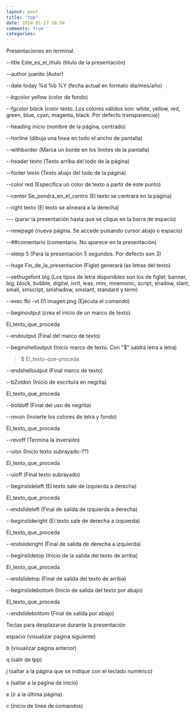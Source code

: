 ```yaml
---
layout: post
title: "tpp"
date: 2014-01-27 18:54
comments: true
categories: 
---
```

Presentaciones en terminal.

--title Este_es_el_titulo   (titulo de la presentación) 

--author juanito            (Autor) 

--date today  %d %b %Y      (fecha actual en formato dia/mes/año) 

--bgcolor yellow           (color de fondo) 

--fgcolor black            (color texto. Los colores válidos son: white, yellow, red, green, blue, cyan, magenta, black. Por defecto transparencia)) 

--heading inicio           (nombre de la página, centrado) 

--horline                  (dibuja una linea en todo el ancho de pantalla) 

--withborder               (Marca un borde en los limites de la pantalla) 

--header texto             (Texto arriba del todo de la página) 

--footer texto             (Texto abajo del todo de la página) 

--color red 		   (Especifica un color de texto a partir de este punto) 

--center Se_pondra_en_el_centro   (El texto se centrará en la página) 

--right texto       (El texto se alineará a la derecha) 

---         (parar la presentación hasta que se clique en la barra de espacio) 

--newpage	    (nueva página. Se accede pulsando cursor abajo o espacio) 

--##comentario	  	    (comentario. No aparece en la presentación) 

--sleep 5           (Para la presentación 5 segundos. Por defecto son 3)

--huge Fin_de_la_presentacion 	(Figlet generará las letras del texto) 

--sethugefont big   (Los tipos de letra disponibles son los de figlet: banner, big, block, bubble, digital, ivrit, leas, mini, mnemonic, script, shadow, slant, small, smscript, smshadow, smslant, standard y term) 

--exec fbi -vt 01 imagen.png        (Ejecuta el comando) 

--beginoutput       (crea el inicio de un marco de texto) 

El_texto_que_proceda 

--endoutput         (Final del marco de texto) 

--beginshelloutput  (Inicio marco de texto. Con "$" saldrá letra a letra) 

>$ El_texto-que-proceda 

--endshelloutput    (Final marco de texto) 

--bZoldon            (Inicio de escritura en negrita) 

El_texto_que_proceda  

--boldoff	    (Final del uso de negrita) 

--revon	            (Invierte los colores de letra y fondo) 

El_texto_que_proceda  

--revoff	    (Termina la inversión) 

--ulon              (Inicio texto subrayado-??) 

El_texto_que_proceda               

--uloff             (Final texto subrayado) 

--beginslideleft    (El texto sale de izquierda a derecha) 

El_texto_que_proceda  

--endslideleft      (Final de salida de izquierda a derecha) 

--beginslideright   (El texto sale de derecha a izquierda) 

El_texto_que_proceda  

--endslideright     (Final de salida de derecha a izquierda) 

--beginslidetop     (Inicio de la salida del texto de arriba) 

El_texto_que_proceda 

--endslidetop       (Final de salida del texto de arriba) 

--beginslidebottom  (Inicio de salida del texto por abajo) 

El_texto_que_proceda  

--endslidebottom    (Final de salida por abajo)

Teclas para desplazarse durante la presentación 

espacio (visualizar página siguiente)

b (visualizar página anterior)

q (salir de tpp)

j (saltar a la página que se indique con el teclado numérico)

s (saltar a la página de inicio)

e (ir a la última página)

c (inicio de línea de comandos) 

